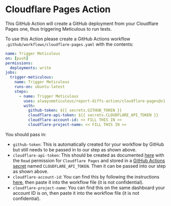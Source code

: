 # Cloudflare Pages Action

This GitHub Action will create a GitHub deployment from your Cloudflare Pages one, thus triggering Meticulous to run tests.

To use this Action please create a GitHub Actions workflow `.github/workflows/cloudflare-pages.yaml` with the contents:

```yaml
name: Trigger Meticulous
on: [push]
permissions:
  deployments: write
jobs:
  trigger-meticulous:
    name: Trigger Meticulous
    runs-on: ubuntu-latest
    steps:
      - name: Trigger Meticulous
        uses: alwaysmeticulous/report-diffs-action/cloudflare-pages@v1
        with:
          github-token: ${{ secrets.GITHUB_TOKEN }}
          cloudflare-api-token: ${{ secrets.CLOUDFLARE_API_TOKEN }}
          cloudflare-account-id: << FILL THIS IN >>
          cloudflare-project-name: << FILL THIS IN >>
```

You should pass in:

- `github-token`: This is automatically created for your workflow by GitHub but still needs to be passed in to our step as shown above.
- `cloudflare-api-token`: This should be created as documented [here](https://developers.cloudflare.com/pages/configuration/api/) with the `Read` permission for `Cloudflare Pages` and stored in a [GitHub Actions secret](https://docs.github.com/en/actions/security-guides/using-secrets-in-github-actions#creating-secrets-for-a-repository) named `CLOUDFLARE_API_TOKEN`. Then it can be passed into our step as shown above.
- `cloudflare-account-id`: You can find this by following the instructions [here](https://developers.cloudflare.com/fundamentals/setup/find-account-and-zone-ids/#find-account-id-workers-and-pages), then paste it into the workflow file (it is not confidential).
- `cloudflare-project-name`: You can find this on the same dashboard your account ID is on, then paste it into the workflow file (it is not confidential).
